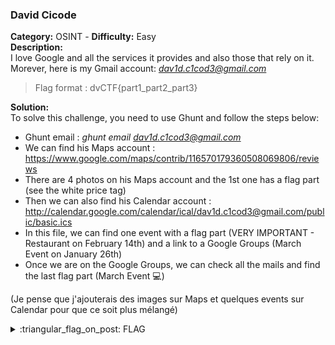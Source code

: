 ### David Cicode
**Category:** OSINT - **Difficulty:** Easy  
**Description:**  
I love Google and all the services it provides and also those that rely on it.  
Morever, here is my Gmail account: *dav1d.c1cod3@gmail.com*  
> Flag format : dvCTF{part1_part2_part3}  

**Solution:**  
To solve this challenge, you need to use Ghunt and follow the steps below:  
- Ghunt email : *ghunt email dav1d.c1cod3@gmail.com*
- We can find his Maps account : https://www.google.com/maps/contrib/116570179360508069806/reviews
- There are 4 photos on his Maps account and the 1st one has a flag part (see the white price tag)
- Then we can also find his Calendar account : http://calendar.google.com/calendar/ical/dav1d.c1cod3@gmail.com/public/basic.ics
- In this file, we can find one event with a flag part (VERY IMPORTANT - Restaurant on February 14th) and a link to a Google Groups (March Event on January 26th)
- Once we are on the Google Groups, we can check all the mails and find the last flag part (March Event 💻)

(Je pense que j'ajouterais des images sur Maps et quelques events sur Calendar pour que ce soit plus mélangé)
  
<details>
  <summary>:triangular_flag_on_post: FLAG</summary>

  ```
  dvCTF{gHun7_c4N_b3_U53fU1_jYyMjk4NWRk}
  ```
</details>